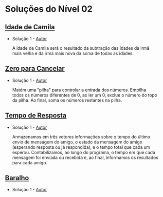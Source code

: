 # Soluções do Nível 02

## [Idade de Camila](https://neps.academy/br/exercise/1479)
- Solução 1 - [Autor](https://github.com/MaduSSouza) <Insira o link para o seu github nos parenteses>

    A idade de Camila será o resultado da subtração das idades da irmã mais velha e da irmã mais nova da soma de todas as idades.

## [Zero para Cancelar](https://neps.academy/br/exercise/1486)
- Solução 1 - [Autor](https://github.com/PauloVLB) <Insira o link para o seu github nos parenteses>
    
    Matém uma "pilha" para controlar a entrada dos números. Empilha todos os números diferentes de 0, ao ler um 0, exclue o número do topo da pilha. Ao final, soma os números restantes na pilha.

<Se possivel insira uma breve explicacao da solucao>

## [Tempo de Resposta](https://neps.academy/br/exercise/1483)
- Solução 1 - [Autor](https://github.com/RickFqt) <Insira o link para o seu github nos parenteses>

    Armazenamos em três vetores informações sobre o tempo do último envio de mensagem do amigo, o estado da mensagem do amigo (esperando resposta ou já respondida), e o tempo total que cada um esperou. Contabilizamos, ao longo do programa, o tempo em que cada mensagem foi enviada ou recebida e, ao final, informamos os resultados para cada amigo. 

## [Baralho](https://neps.academy/br/exercise/1489)
- Solução 1 - [Autor]() <Insira o link para o seu github nos parenteses>

<Se possivel insira uma breve explicacao da solucao>